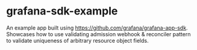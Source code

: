 # grafana-sdk-example

An example app built using https://github.com/grafana/grafana-app-sdk. Showcases how to use validating admission webhook & reconciler pattern to validate uniqueness of arbitrary resource object fields.
